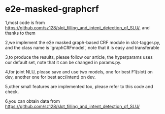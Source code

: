 # e2e-masked-graphcrf
1,most code is from https://github.com/sz128/slot_filling_and_intent_detection_of_SLU/, and thanks to them

2,we implement the e2e masked graph-based CRF module in slot-tagger.py, and the class name is 'graphCRFmodel', note that it is easy and transferable

3,to produce the results, please follow our article, the hyperparams uses our default set, note that it can be changed in params.py.

4,for joint NLU, please save and use two models, one for best F1(slot) on dev, another one for best acc(intent) on dev. 

5,other small features are implemented too, please refer to this code and check.

6,you can obtain data from https://github.com/sz128/slot_filling_and_intent_detection_of_SLU/
 
